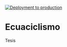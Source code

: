 [![Deployment to production](https://github.com/esyugcha/ecua-ciclismo/actions/workflows/pipeline.yml/badge.svg)](https://github.com/esyugcha/ecua-ciclismo/actions/workflows/pipeline.yml)

# Ecuaciclismo

Tesis

